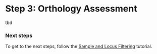 # Step 3: Orthology Assessment

tbd

### Next steps
To get to the next steps, follow the [Sample and Locus Filtering](https://github.com/scrameri/CaptureAl/blob/master/bsub/Step4_Sample_and_Locus_Filtering.md) tutorial.
